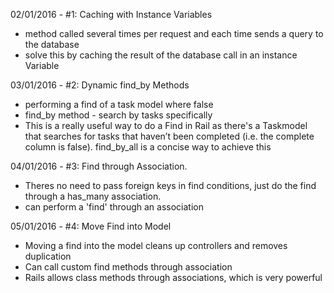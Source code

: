02/01/2016 - #1: Caching with Instance Variables
- method called several times per request and each time sends a query to the database
- solve this by caching the result of the database call in an instance Variable

03/01/2016 - #2: Dynamic find_by Methods
  - performing a find of a task model where false
  - find_by method - search by tasks specifically
  - This is a really useful way to do a Find in Rail as there's a Taskmodel that searches for tasks that haven’t been completed (i.e. the complete column is false). find_by_all is a concise way to achieve this

04/01/2016 - #3: Find through Association.
  - Theres no need to pass foreign keys in find conditions, just do the find through a has_many association.
  - can perform a 'find' through an association

05/01/2016 - #4: Move Find into Model
  - Moving a find into the model cleans up controllers and removes duplication
  - Can call custom find methods through association
  - Rails allows class methods through associations, which is very powerful
